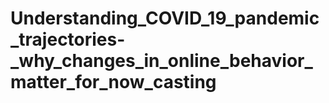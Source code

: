 # Understanding_COVID_19_pandemic_trajectories-_why_changes_in_online_behavior_matter_for_now_casting